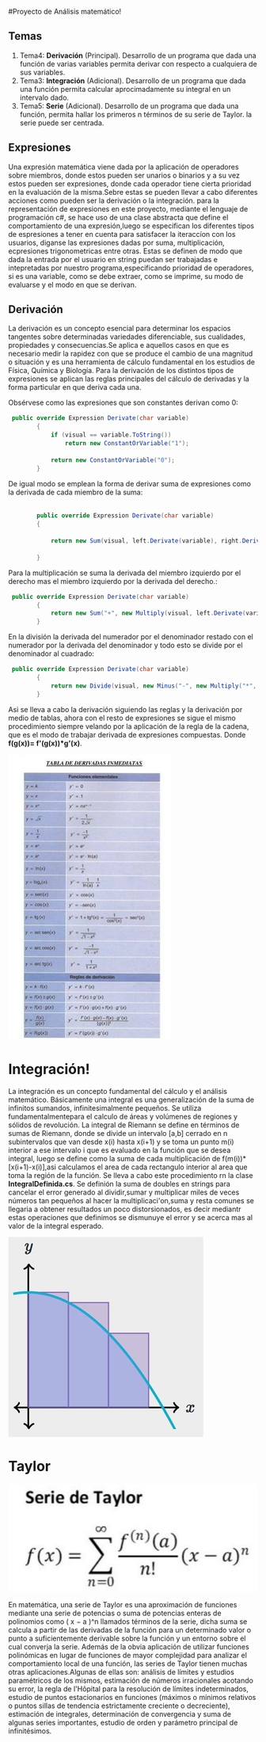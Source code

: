  #Proyecto de Análisis matemático!

## Temas

1. Tema4: **Derivación** (Principal).
Desarrollo de un programa que dada una función de varias variables permita derivar con respecto a cualquiera de sus variables.
2. Tema3: **Integración** (Adicional).
Desarrollo de un programa que dada una función permita calcular aprocimadamente su integral en un intervalo dado.
3. Tema5: **Serie** (Adicional).
Desarrollo de un programa que dada una función, permita hallar los primeros n términos de su serie de Taylor. la serie puede ser centrada.

## Expresiones

Una expresión matemática viene dada por la aplicación de operadores sobre miembros, donde estos pueden ser unarios o binarios y a su vez estos pueden ser expresiones, donde cada operador tiene cierta prioridad en la evaluación de la misma.Sebre estas se pueden llevar a cabo diferentes acciones como pueden ser la derivación o la integración. para la representación de expresiones en este proyecto, mediante el lenguaje de programación c#, se hace uso de una clase abstracta que define el comportamiento de una expresión,luego se especifican los diferentes tipos de espresiones a tener en cuenta para satisfacer la iteraccíon con los usuarios, diganse las expresiones dadas por suma, multiplicación, ecpresiones trigonometricas entre otras. 
Estas se definen de modo que dada la entrada por el usuario en string puedan ser trabajadas e intepretadas por nuestro programa,especificando prioridad de operadores, si es una variable, como se debe extraer, como se imprime, su modo de evaluarse y el modo en que se derivan.

## Derivación

La derivación es un concepto esencial para determinar los espacios tangentes sobre determinadas variedades diferenciable, sus cualidades, propiedades y consecuencias.Se aplica e aquellos casos en que es necesario medir la rapidez con que se produce el cambio de una magnitud o situación y es una herramienta de cálculo fundamental en los estudios de Física, Química y Biología.
Para la derivación de los distintos tipos de expresiones se aplican las reglas principales del cálculo de derivadas y la forma particular en que deriva cada una.

Obsérvese como las expresiones que son constantes derivan como 0:

```cs
 public override Expression Derivate(char variable)
        {
            if (visual == variable.ToString())
                return new ConstantOrVariable("1");

            return new ConstantOrVariable("0");
        }
```

De igual modo se emplean la forma de derivar suma de expresiones como la derivada de cada miembro de la suma:

```cs

        public override Expression Derivate(char variable)
        {

            return new Sum(visual, left.Derivate(variable), right.Derivate(variable));

        }
```

Para la multiplicación se suma la derivada del miembro izquierdo por el derecho mas el miembro izquierdo por la derivada del derecho.:

```cs
 public override Expression Derivate(char variable)
        {
            return new Sum("+", new Multiply(visual, left.Derivate(variable), right), new Multiply(visual, left, right.Derivate(variable)));
        }

```

En la división  la derivada del numerador por el denominador restado con el numerador por la derivada del denominador y todo esto se divide  por el denominador al cuadrado:

```cs
 public override Expression Derivate(char variable)
        {
            return new Divide(visual, new Minus("-", new Multiply("*", left.Derivate(variable), right), new Multiply("*", left, right.Derivate(variable))), new Exponent("^", right, new ConstantOrVariable("2")));
        }
```

Asi se lleva a cabo la derivación siguiendo las reglas y la derivación por medio de tablas, ahora con el resto de expresiones se sigue el mismo procedimiento siempre velando por la aplicación de la regla de la cadena, que es el modo de trabajar derivada de expresiones compuestas. Donde  **f(g(x))= f'(g(x))*g'(x)**.

![](derivadas.jpg)

# Integración!

La integración es un concepto fundamental del cálculo y el análisis matemático. Básicamente una integral es una generalización de la suma de infinitos sumandos, infinitesimalmente pequeños. Se utiliza fundamentalmentepara el calculo de áreas y volúmenes de regiones y sólidos de revolución.
La integral de Riemann se define en términos de sumas de Riemann, donde se divide un intervalo [a,b] cerrado en n subintervalos que van desde  x(i) hasta x(i+1) y se toma un punto m(i) interior a ese intervalo i que es evaluado en la función que se desea integral, luego se define como la suma de cada multiplicación de f(m(i))*[x(i+1)-x(i)],asi calculamos el area de cada rectangulo interior al area que toma la región de la función.
Se lleva a cabo este procedimiento rn la clase **IntegralDefinida.cs**.
Se definión la suma de doubles en strings para cancelar el error generado al dividir,sumar y multiplicar miles de veces números tan pequeños al hacer la multiplicaci'on,suma y resta comunes se llegaria a obtener resultados un poco distorsionados, es decir mediantr estas operaciones que definimos se dismunuye el error y se acerca mas al valor de la integral esperado.

![](integral.jpg)

# Taylor

![](taylor.jpg)

En matemática, una serie de Taylor es una aproximación de funciones mediante una serie de potencias o suma de potencias enteras de polinomios como ( x − a )^n  llamados términos de la serie, dicha suma se calcula a partir de las derivadas de la función para un determinado valor o punto  a suficientemente derivable sobre la función y un entorno sobre el cual converja la serie. 
Además de la obvia aplicación de utilizar funciones polinómicas en lugar de funciones de mayor complejidad para analizar el comportamiento local de una función, las series de Taylor tienen muchas otras aplicaciones.Algunas de ellas son: análisis de límites y estudios paramétricos de los mismos, estimación de números irracionales acotando su error, la regla de l'Hôpital para la resolución de límites indeterminados, estudio de puntos estacionarios en funciones (máximos o mínimos relativos o puntos sillas de tendencia estrictamente creciente o decreciente), estimación de integrales, determinación de convergencia y suma de algunas series importantes, estudio de orden y parámetro principal de infinitésimos.